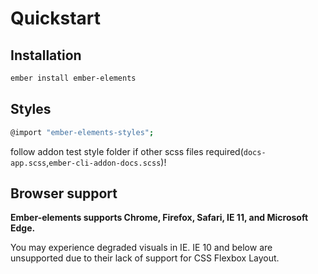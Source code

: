 # Quickstart

## Installation

```sh
ember install ember-elements
```

## Styles

 ```sh
@import "ember-elements-styles";
```
 follow addon test style folder if other scss files required(`docs-app.scss`,`ember-cli-addon-docs.scss`)!

## Browser support

<div class="bp3-running-text bp3-text-large">
    <p><strong>Ember-elements supports Chrome, Firefox, Safari, IE 11, and Microsoft Edge.</strong></p>
    <p> 
       You may experience degraded visuals in IE.
       IE 10 and below are unsupported due to their lack of support for CSS Flexbox Layout.
    </p>
</div>